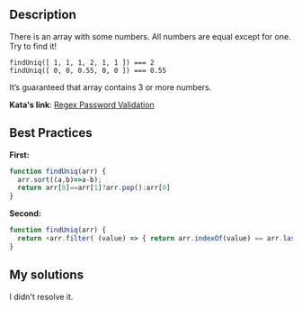 ## Description

There is an array with some numbers. All numbers are equal except for one. Try to find it!

```
findUniq([ 1, 1, 1, 2, 1, 1 ]) === 2
findUniq([ 0, 0, 0.55, 0, 0 ]) === 0.55
```

It’s guaranteed that array contains 3 or more numbers.

**Kata's link**: [Regex Password Validation](https://www.codewars.com/kata/find-the-unique-number-1/)

## Best Practices

**First:**
```js
function findUniq(arr) {
  arr.sort((a,b)=>a-b);
  return arr[0]==arr[1]?arr.pop():arr[0]
}
```

**Second:**
```js
function findUniq(arr) {
  return +arr.filter( (value) => { return arr.indexOf(value) == arr.lastIndexOf(value) } );
}
```

## My solutions
I didn't resolve it.
